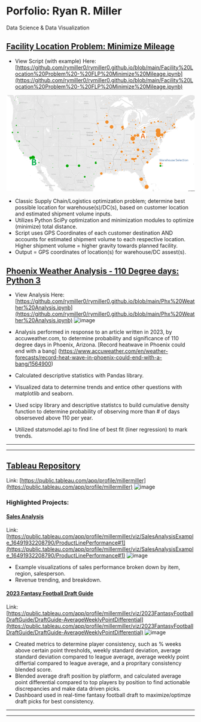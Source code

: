 # Porfolio: Ryan R. Miller
Data Science & Data Visualization

## [Facility Location Problem: Minimize Mileage](https://github.com/rymiller0/rymiller0.github.io/blob/main/Facility%20Location%20Problem%20-%20FLP%20Minimize%20Mileage.ipynb)
* View Script (with example) Here: [https://github.com/rymiller0/rymiller0.github.io/blob/main/Facility%20Location%20Problem%20-%20FLP%20Minimize%20Mileage.ipynb](https://github.com/rymiller0/rymiller0.github.io/blob/main/Facility%20Location%20Problem%20-%20FLP%20Minimize%20Mileage.ipynb)
  
![image](/images/FLP_image%20solution.png)

* Classic Supply Chain/Logistics optimization problem; determine best possible location for warehouse(s)/DC(s), based on customer location and estimated shipment volume inputs.
* Utilizes Python SciPy optimization and minimization modules to optimize (minimize) total distance. 
* Script uses GPS Coordinates of each customer destination AND accounts for estimated shipment volume to each respective location. Higher shipment volume = higher gravity towards planned facility.
* Output = GPS coordinates of location(s) for warehouse/DC assest(s).
  
## [Phoenix Weather Analysis - 110 Degree days: Python 3](https://github.com/rymiller0/portfolio/blob/main/Phx%20Weather%20Analysis.ipynb)
* View Analysis Here: [https://github.com/rymiller0/rymiller0.github.io/blob/main/Phx%20Weather%20Analysis.ipynb](https://github.com/rymiller0/rymiller0.github.io/blob/main/Phx%20Weather%20Analysis.ipynb)
  ![image](https://github.com/rymiller0/rymiller0.github.io/assets/75280886/53d27f45-c7f4-4a12-96cc-945fe0272b73)

* Analysis performed in response to an article written in 2023, by accuweather.com, to determine probability and significance of 110 degree days in Phoenix, Arizona.
[Record heatwave in Phoenix could end with a bang] (https://www.accuweather.com/en/weather-forecasts/record-heat-wave-in-phoenix-could-end-with-a-bang/1564900) 
* Calculated descriptive statistics with Pandas library.
* Visualized data to determine trends and entice other questions with matplotlib and seaborn.
* Used scipy library and descriptive statistcs to build cumulative density function to determine probability of observing more than # of days obserseved above 110 per year.
* Utilized statsmodel.api to find line of best fit (liner regression) to mark trends.
  
--------------------------------------------------------------------------------------------------
--------------------------------------------------------------------------------------------------
## [Tableau Repository](https://public.tableau.com/app/profile/millermiller)
Link: [https://public.tableau.com/app/profile/millermiller](https://public.tableau.com/app/profile/millermiller)
![image](https://github.com/rymiller0/rymiller0.github.io/assets/75280886/3724d055-4d0f-4a58-8ffc-5ba55caf3103)




### Highlighted Projects:

#### [Sales Analysis](https://public.tableau.com/app/profile/millermiller/viz/SalesAnalysisExample_16491932208790/ProductLinePerformance#1)
Link:[https://public.tableau.com/app/profile/millermiller/viz/SalesAnalysisExample_16491932208790/ProductLinePerformance#1](https://public.tableau.com/app/profile/millermiller/viz/SalesAnalysisExample_16491932208790/ProductLinePerformance#1)
![image](https://github.com/rymiller0/rymiller0.github.io/assets/75280886/c1051d96-bbcf-4b41-a241-dc52bc0b66d0)

* Example visualizations of sales performance broken down by item, region, salesperson.
* Revenue trending, and breakdown.
#### [2023 Fantasy Football Draft Guide](https://public.tableau.com/app/profile/millermiller/viz/2023FantasyFootballDraftGuide/DraftGuide-AverageWeeklyPointDifferential)
Link: [https://public.tableau.com/app/profile/millermiller/viz/2023FantasyFootballDraftGuide/DraftGuide-AverageWeeklyPointDifferential](https://public.tableau.com/app/profile/millermiller/viz/2023FantasyFootballDraftGuide/DraftGuide-AverageWeeklyPointDifferential)
![image](https://github.com/rymiller0/rymiller0.github.io/assets/75280886/3112e531-3fec-4ecf-b991-62fed89cf9a0)
* Created metrics to determine player consistency, such as % weeks above certain point thresholds, weekly standard deviation, average standard deviation compared to league average, average weekly point differtial compared to league average, and a propritary consistency blended score.
* Blended average draft position by platform, and calculated average point differential compared to top players by position to find actionable discrepancies and make data driven picks.
* Dashboard used in real-time fantasy football draft to maximize/optimze draft picks for best consistency.
  
--------------------------------------------------------------------------------------------------
--------------------------------------------------------------------------------------------------



